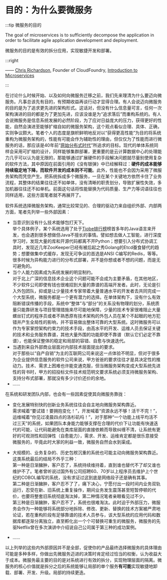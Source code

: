 # 目的：为什么要微服务

:::tip 微服务的目的

The goal of microservices is to sufficiently decompose the application in order to facilitate agile application development and deployment.

微服务的目的是有效的拆分应用，实现敏捷开发和部署。

:::right

—— [Chris Richardson](https://www.nginx.com/people/chris-richardson/), Founder of CloudFoundry, [Introduction to Microservices](https://www.nginx.com/blog/introduction-to-microservices/)

:::

在讨论什么时候开始、以及如何向微服务迁移之前，我们先来理清为什么要迈向微服务。凡事总该先有目的，有预期收益再谈行动才显得合理。有人会说迈向微服务的目的是为了追求更先进的架构形式。这话对，但没有什么信息量可言，任何一次架构演进的目的都是为了更加先进，应该没谁是为“追求落后”而重构系统的。有人会说微服务是信息系统发展的必然阶段，为了应对日益庞大的压力，获得更好的性能，自然会演进至能够扩缩自如的微服务架构，这个观点看似合理、具体、正确，实则争议颇大。笔者个人的态度是旗帜鲜明地反对以“获得更高性能”为目的将系统重构为微服务架构的，性能有可能会作为辅助性的理由，但仅仅为了性能而进行微服务的话，那应该是40年前“[原始分布式时代](/architecture/architect-history/primitive-distribution.html)”所追求的目标。现代的单体系统同样会采用可扩缩的设计，同样能够集群部署，更重要的是云计算数据中心的处理能力几乎可以认为是无限的，那能够通过扩展硬件的手段解决问题就尽量别使用复杂的软件方法，其中原因在前面引用的《没有银弹》中已经解释过：**硬件的成本能够持续稳定地下降，而软件开发的成本则不可能**。此外，性能也不会因为采用了微服务架构而凭空产生。把系统拆成多个微服务，一旦在某个关键地方依然卡住了业务流程，其整体的结果往往还不如单体，没有清晰的职责划分，导致扩展性失效，多加机器往往还不如单机。前面这句话将性能替换为代码质量、生产力等词语往往也同样适用，这些方面笔者就不再展开了。

软件系统选择微服务架构，通常比较常见的、合理的驱动力来自组织外部、内部两方面，笔者先列举一些外部因素：

- 当意识到没有什么技术能够包打天下。<br/>举个具体例子，某个系统选用了处于[Tiobe排行榜](https://www.tiobe.com/tiobe-index/)榜首多年的Java语言来开发，也会遇到很多想做但Java不擅长的事情。譬如想去做人工智能，进行深度学习时，发现大量的库和开源代码都离不开Python；想要引入分布式协调工具时，发现近几年ZooKeeper已经有被后起之秀Golang的Etcd蚕食替代的趋势；想要做集中式缓存，发现无可争议的首选是ANSI C编写的Redis，等等。很多时候为异构能力进行的分布式部署，并不是你想或者不想的问题，而是无可避免的。
- 当个人能力因素成为系统发展的明显制约。<br/>对于北上广深的信息技术企业这个问题可能不会成为主要矛盾，在其他地区，不少软件公司即使有钱也很难招到大量的靠谱的高端开发者。此时，无论是引入外包团队，抑或是让少量技术专家带着大量普通水平的开发者去共同完成一个大型系统，微服务都是一个更有潜力的选择。在单体架构下，没有什么有效阻断错误传播的手段，系统中“整体”与“部分”的关系没有物理的划分，系统质量只能靠研发与项目管理措施来尽可能地保障，少量的技术专家很难阻止大量螺丝钉式的程序员或者不熟悉原有技术架构的外包人员在某个不起眼的地方犯错并产生全局性的影响，并不容易做出整体可靠的大型系统。这时微服务可以作为专家掌控架构约束力的技术手段，由高水平的开发、运维人员去保证关键的技术和业务服务靠谱，其他大量外围的功能即使不靠谱（默认它们必定不靠谱），也能保证整体的稳定和局部的容错、自愈与快速迭代。
- 当遇到来自外部商业层面对内部技术层面提出的要求。<br/>对于那些以“自产自销”为主的互联网公司来说这一点体验不明显，但对于很多为企业提供信息服务的软件公司来说，甲方爸爸的要求往往才是具决定性的推动力。技术、需求上困难也许能变通克服，但当微服务架构变成大型系统先进性的背书时，甲方的招投标文件技术规范明文要求系统必须支持微服务架构、支持分布式部署，那就没有多少讨价还价的余地。
- ……

在系统和研发团队内部，也会有一些因素促使其向微服务靠拢：

- 变化发展特别快的创新业务系统往往会自主地向微服务架构靠近。<br/>需求喊着“要试错！要拥抱变化！”，开发喊着“资源永远不够！活干不完！”，运维喊着“你见过凌晨四点的洛杉矶吗！”，对于那种“一个功能上线平均活不过三天”的系统，如果团队本身能力能够支撑在合理的代价下让功能有快速迭代的可能，让代码能避免在类库层面的直接依赖而导致纠缠不清，让系统有更好的可观测性和回弹性（自愈能力），需求、开发、运维肯定都是很乐意接受微服务的，毕竟此时大家的利益一致，微服务自然会水到渠成。

- 大规模的、业务复杂的、历史包袱沉重的系统也可能主动向微服务架构靠近。这类系统最后的结局不外乎三种：<br/>第一种是日渐臃肿，客户忍了，系统持续维持着，直到谁也替代不了却又谁也维护不了。笔者曾听说过国外有公司招聘60、70岁以上程序员去维护上个世纪的COBOL编写的系统，没有求证过这到底是网络段子还是确有其事。<br/>第二种是日渐臃肿，客户忍不了了，痛下决心，宁愿付出一段时间内业务双轨运行，忍受在新、旧系统上重复操作，期间业务发生震荡甚至短暂停顿的代价，也要将整套旧系统彻底淘汰掉，第二种情况笔者亲眼看见过不少。<br/>第三种是日渐臃肿，客户忍不了，系统也很难淘汰。此时迫于外部压力，微服务会作为一种能够将系统部分地拆除、修改、更新、替换的技术方案被严肃地论证，若在重构阶段有足够靠谱的技术人员参与，该大型系统的应用代码和数据库都逐渐分离独立，直至孵化出一个个可替换可重生的微服务，微服务的先驱Netflix曾在多次演讲中介绍说自己公司属于第三种的成功案例。

- ……

以上列举的这些内外部原因并不是全部，促使你的产品最终选择微服务的具体理由可能是多种多样，你做出先微服务迈进的决策时肯定经过恰当的权衡，认为收益大于成本。微服务最主要的目的是对系统进行有效的拆分，实现物理层面的隔离。微服务的核心价值就是拆分之后的系统能够让局部的单个服务**有可能**实现敏捷地卸载、部署、开发、升级。局部的持续更迭。

